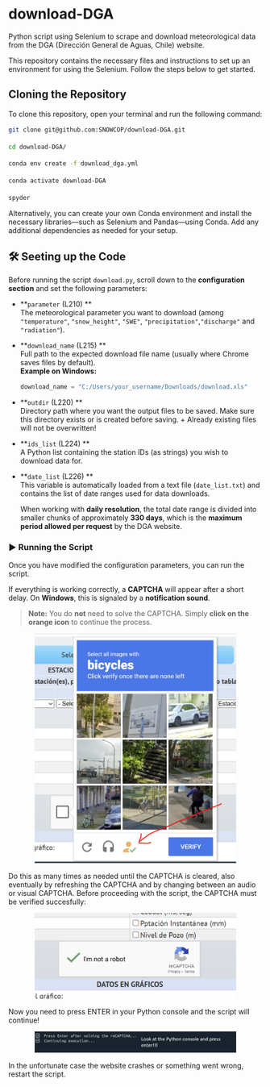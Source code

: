 # download-DGA
Python script using Selenium to scrape and download meteorological data from the DGA (Dirección General de Aguas, Chile) website.

 
This repository contains the necessary files and instructions to set up an environment for using the Selenium. Follow the steps below to get started.

## Cloning the Repository
 
To clone this repository, open your terminal and run the following command:


```bash
git clone git@github.com:SNOWCOP/download-DGA.git
 
cd download-DGA/
 
conda env create -f download_dga.yml
 
conda activate download-DGA
 
spyder
```

Alternatively, you can create your own Conda environment and install the necessary libraries—such as Selenium and Pandas—using Conda. Add any additional dependencies as needed for your setup.



## 🛠 Seeting up the Code
Before running the script `download.py`, scroll down to the **configuration section** and set the following parameters:

- **`parameter` (L210) **  
  The meteorological parameter you want to download (among `"temperature"`, `"snow_height"`, `"SWE"`, `"precipitation"`,`"discharge"` and `"radiation"`).  

- **`download_name` (L215) **  
  Full path to the expected download file name (usually where Chrome saves files by default).  
  **Example on Windows:**

  ```python
  download_name = "C:/Users/your_username/Downloads/download.xls"
  ```

- **`outdir` (L220) **  
  Directory path where you want the output files to be saved.
Make sure this directory exists or is created before saving. +
Already existing files will not be overwritten!

- **`ids_list` (L224) **  
 A Python list containing the station IDs (as strings) you wish to download data for.

- **`date_list` (L226) **  
  This variable is automatically loaded from a text file (`date_list.txt`) and contains the list of date ranges used for data downloads.

  When working with **daily resolution**, the total date range is divided into smaller chunks of approximately **330 days**, which is the **maximum period allowed per request** by the DGA website.

### ▶️ Running the Script

Once you have modified the configuration parameters, you can run the script.

If everything is working correctly, a **CAPTCHA** will appear after a short delay. On **Windows**, this is signaled by a **notification sound**.

> **Note:** You do **not** need to solve the CAPTCHA. Simply **click on the orange icon** to continue the process.

<p align="center">
  <img src="images/captcha-1.PNG" alt="Date list format example" width="400"/>
</p>

Do this as many times as needed until the CAPTCHA is cleared, also eventually by refreshing the CAPTCHA and by changing between an audio or visual CAPTCHA. Before proceeding with the script, the CAPTCHA must be verified succesfully:

<p align="center">
  <img src="images/captcha-2.PNG" alt="Date list format example" width="400"/>
</p>

Now you need to press ENTER in your Python console and the script will continue!

<p align="center">
  <img src="images/captcha-3.PNG" alt="Date list format example" width="400"/>
</p>

In the unfortunate case the website crashes or something went wrong, restart the script.



